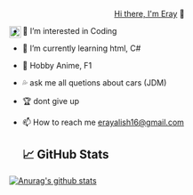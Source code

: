 <p align="center">
  <a href="https://www.canva.com/design/DAFQiXGmo8c/p7DPrU1UVd5z1ZHJ7SB8Sw/edit?layoutQuery=Eray></a>
</p>

<h3 align="center">
Hi there, I'm <a href="https://www.ErayAlish.dev/" target="_blank" rel="noreferrer">Eray</a> 👋
</h3>


  
  <a href="[https://instagram.com/yushi.95](https://www.instagram.com/_ERAYALISH/)"><img align="left" src="https://raw.githubusercontent.com/yushi1007/yushi1007/main/images/instagram.svg" alt="Yu Shi | Instagram" width="21px"/></a>
  
  

   

- 👀  I’m interested in Coding
- 🌱  I’m currently learning html, C#
- 💯  Hobby Anime, F1
- 💦  ask me all quetions about cars (JDM)
- 🏆  dont give up
- 📫  How to reach me erayalish16@gmail.com

  ## 📈 GitHub Stats 

[![Anurag's github stats](https://github-readme-stats.vercel.app/api?username=ErayAlish)](https://github.com/ErayAlish)




<!---
ErayAlish/ErayAlish is a ✨ special ✨ repository because its `README.md` (this file) appears on your GitHub profile.
You can click the Preview link to take a look at your changes.
--->
